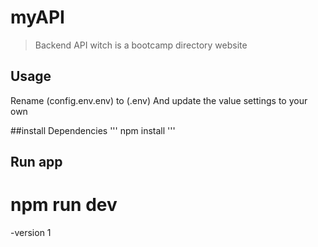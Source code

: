 # myAPI

>Backend API witch is a bootcamp directory website

## Usage

Rename (config.env.env) to (.env)
And update the value settings to your own

##install Dependencies
'''
npm install
'''

## Run app

# npm run dev

-version 1
